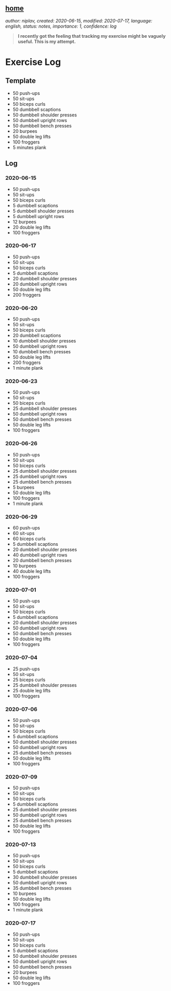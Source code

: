 [home](./index.md)
------------------

*author: niplav, created: 2020-06-15, modified: 2020-07-17, language: english, status: notes, importance: 1, confidence: log*

> __I recently got the feeling that tracking my exercise might be vaguely
> useful. This is my attempt.__

Exercise Log
============

Template
--------

* 50 push-ups
* 50 sit-ups
* 50 biceps curls
* 50 dumbbell scaptions
* 50 dumbbell shoulder presses
* 50 dumbbell upright rows
* 50 dumbbell bench presses
* 20 burpees
* 50 double leg lifts
* 100 froggers
* 5 minutes plank

Log
---

### 2020-06-15

* 50 push-ups
* 50 sit-ups
* 50 biceps curls
* 5 dumbbell scaptions
* 5 dumbbell shoulder presses
* 5 dumbbell upright rows
* 12 burpees
* 20 double leg lifts
* 100 froggers

### 2020-06-17

* 50 push-ups
* 50 sit-ups
* 50 biceps curls
* 5 dumbbell scaptions
* 20 dumbbell shoulder presses
* 20 dumbbell upright rows
* 50 double leg lifts
* 200 froggers

### 2020-06-20

* 50 push-ups
* 50 sit-ups
* 50 biceps curls
* 20 dumbbell scaptions
* 10 dumbbell shoulder presses
* 50 dumbbell upright rows
* 10 dumbbell bench presses
* 50 double leg lifts
* 200 froggers
* 1 minute plank

### 2020-06-23

* 50 push-ups
* 50 sit-ups
* 50 biceps curls
* 25 dumbbell shoulder presses
* 50 dumbbell upright rows
* 50 dumbbell bench presses
* 50 double leg lifts
* 100 froggers

### 2020-06-26

* 50 push-ups
* 50 sit-ups
* 50 biceps curls
* 25 dumbbell shoulder presses
* 25 dumbbell upright rows
* 25 dumbbell bench presses
* 5 burpees
* 50 double leg lifts
* 100 froggers
* 1 minute plank

### 2020-06-29

* 60 push-ups
* 60 sit-ups
* 60 biceps curls
* 5 dumbbell scaptions
* 20 dumbbell shoulder presses
* 40 dumbbell upright rows
* 20 dumbbell bench presses
* 10 burpees
* 40 double leg lifts
* 100 froggers

### 2020-07-01

* 50 push-ups
* 50 sit-ups
* 50 biceps curls
* 5 dumbbell scaptions
* 20 dumbbell shoulder presses
* 50 dumbbell upright rows
* 50 dumbbell bench presses
* 50 double leg lifts
* 100 froggers

### 2020-07-04

* 25 push-ups
* 50 sit-ups
* 25 biceps curls
* 25 dumbbell shoulder presses
* 25 double leg lifts
* 100 froggers

### 2020-07-06

* 50 push-ups
* 50 sit-ups
* 50 biceps curls
* 5 dumbbell scaptions
* 50 dumbbell shoulder presses
* 50 dumbbell upright rows
* 25 dumbbell bench presses
* 50 double leg lifts
* 100 froggers

### 2020-07-09

* 50 push-ups
* 50 sit-ups
* 50 biceps curls
* 5 dumbbell scaptions
* 25 dumbbell shoulder presses
* 50 dumbbell upright rows
* 25 dumbbell bench presses
* 50 double leg lifts
* 100 froggers

### 2020-07-13

* 50 push-ups
* 50 sit-ups
* 50 biceps curls
* 5 dumbbell scaptions
* 30 dumbbell shoulder presses
* 50 dumbbell upright rows
* 35 dumbbell bench presses
* 10 burpees
* 50 double leg lifts
* 100 froggers
* 1 minute plank

### 2020-07-17

* 50 push-ups
* 50 sit-ups
* 50 biceps curls
* 5 dumbbell scaptions
* 50 dumbbell shoulder presses
* 50 dumbbell upright rows
* 50 dumbbell bench presses
* 20 burpees
* 50 double leg lifts
* 100 froggers
